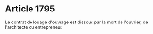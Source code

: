 # Article 1795

Le contrat de louage d'ouvrage est dissous par la mort de l'ouvrier, de l'architecte ou entrepreneur.
